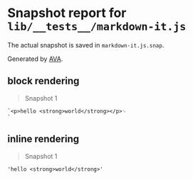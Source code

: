 # Snapshot report for `lib/__tests__/markdown-it.js`

The actual snapshot is saved in `markdown-it.js.snap`.

Generated by [AVA](https://ava.li).

## block rendering

> Snapshot 1

    `<p>hello <strong>world</strong></p>␊
    `

## inline rendering

> Snapshot 1

    'hello <strong>world</strong>'
